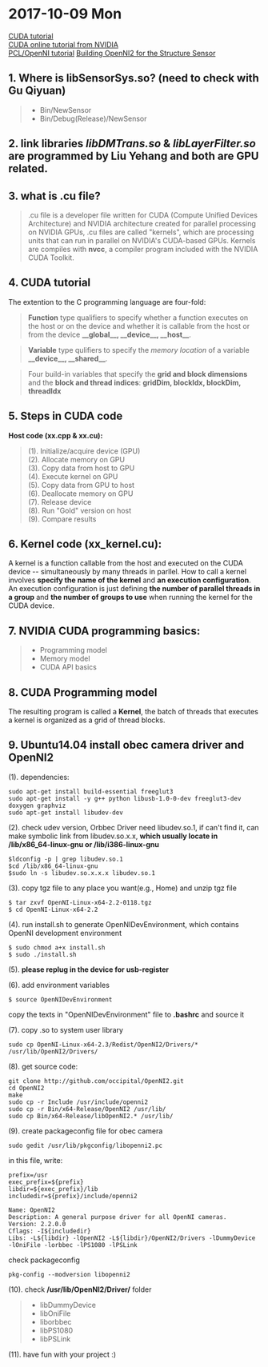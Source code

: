 # 2017-10-09 Mon
[CUDA tutorial][1]  
[CUDA online tutorial from NVIDIA][2]  
[PCL/OpenNI tutorial][3]
[Building OpenNI2 for the Structure Sensor][4]
  
## 1. Where is libSensorSys.so? (need to check with Gu Qiyuan)
> - Bin/NewSensor
> - Bin/Debug(Release)/NewSensor   
   
## 2. link libraries *libDMTrans.so* & *libLayerFilter.so* are programmed by Liu Yehang and both are GPU related.   

## 3. what is .cu file?
> .cu file is a developer file written for CUDA (Compute Unified Devices Architecture) and NVIDIA architecture created for parallel processing on NVIDIA GPUs, .cu files are called "kernels", which are processing units that can run in parallel on NVIDIA's CUDA-based GPUs. Kernels are compiles with **nvcc**, a compiler program included with the NVIDIA CUDA Toolkit.  
  
## 4. CUDA tutorial
The extention to the C programming language are four-fold: 

> **Function** type qualifiers to specify whether a function executes on the host or on the device and whether it is callable from the host or from the device **\_\_global\_\_, \_\_device\_\_, \_\_host\_\_**. 

> **Variable** type qulifiers to specify the *memory location* of a variable **\_\_device\_\_, \_\_shared\_\_**. 

> Four build-in variables that specify the **grid and block dimensions** and the **block and thread indices**: **gridDim, blockIdx, blockDim, threadIdx**  
  
## 5. Steps in CUDA code
**Host code (xx.cpp & xx.cu):**

> (1). Initialize/acquire device (GPU)  
> (2). Allocate memory on GPU  
> (3). Copy data from host to GPU  
> (4). Execute kernel on GPU  
> (5). Copy data from GPU to host  
> (6). Deallocate memory on GPU  
> (7). Release device  
> (8). Run "Gold" version on host  
> (9). Compare results  


## 6. Kernel code (xx_kernel.cu): 
A kernel is a function callable from the host and executed on the CUDA device -- simultaneously by many threads in parllel. How to call a kernel involves **specify the name of the kernel** and **an execution configuration**. An execution configuration is just defining **the number of parallel threads in a group** and **the number of groups to use** when running the kernel for the CUDA device.



## 7. NVIDIA CUDA programming basics: 
> - Programming model
> - Memory model
> - CUDA API basics



## 8. CUDA Programming model
The resulting program is called a **Kernel**, the batch of threads that executes a kernel is organized as a grid of thread blocks.



## 9. Ubuntu14.04 install obec camera driver and OpenNI2
(1). dependencies:  
```
sudo apt-get install build-essential freeglut3
sudo apt-get install -y g++ python libusb-1.0-0-dev freeglut3-dev doxygen graphviz
sudo apt-get install libudev-dev
```

(2). check udev version, Orbbec Driver need libudev.so.1, if can't find it, can make symbolic link from libudev.so.x.x, **which usually locate in /lib/x86_64-linux-gnu or /lib/i386-linux-gnu**
```
$ldconfig -p | grep libudev.so.1
$cd /lib/x86_64-linux-gnu
$sudo ln -s libudev.so.x.x.x libudev.so.1
```

(3). copy tgz file to any place you want(e.g., Home) and unzip tgz file
```
$ tar zxvf OpenNI-Linux-x64-2.2-0118.tgz
$ cd OpenNI-Linux-x64-2.2
```

(4). run install.sh to generate OpenNIDevEnvironment, which contains OpenNI development environment 
```
$ sudo chmod a+x install.sh
$ sudo ./install.sh
```

(5). **please replug in the device for usb-register**

(6). add environment variables
```
$ source OpenNIDevEnvironment
```
copy the texts in "OpenNIDevEnvironment" file to **.bashrc** and source it 

(7). copy .so to system user library
```
sudo cp OpenNI-Linux-x64-2.3/Redist/OpenNI2/Drivers/* /usr/lib/OpenNI2/Drivers/
```

(8). get source code:
```
git clone http://github.com/occipital/OpenNI2.git
cd OpenNI2
make 
sudo cp -r Include /usr/include/openni2
sudo cp -r Bin/x64-Release/OpenNI2 /usr/lib/
sudo cp Bin/x64-Release/libOpenNI2.* /usr/lib/
```

(9). create packageconfig file for obec camera 
```
sudo gedit /usr/lib/pkgconfig/libopenni2.pc
```
in this file, write: 
```
prefix=/usr   
exec_prefix=${prefix}
libdir=${exec_prefix}/lib
includedir=${prefix}/include/openni2

Name: OpenNI2
Description: A general purpose driver for all OpenNI cameras.
Version: 2.2.0.0
Cflags: -I${includedir}
Libs: -L${libdir} -lOpenNI2 -L${libdir}/OpenNI2/Drivers -lDummyDevice -lOniFile -lorbbec -lPS1080 -lPSLink
```
check packageconfig
```
pkg-config --modversion libopenni2
```

(10). check **/usr/lib/OpenNI2/Driver/** folder
>- libDummyDevice
>- libOniFile
>- liborbbec
>- libPS1080
>- libPSLink

(11). have fun with your project :)


[1]:http://geco.mines.edu/tesla/cuda_tutorial_mio/
[2]:http://www.nvidia.cn/object/cuda_education_cn_old.html  
[3]:https://hackmd.io/s/rkUygOq8g#
[4]:http://www.jetsonhacks.com/2014/08/28/building-openni2-structure-sensor/